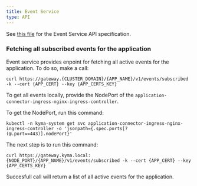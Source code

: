 ```yaml
---
title: Event Service
type: API
---
```


See [this file](./assets/eventsapi.yaml) for the Event Service API specification.

### Fetching all subscribed events for the application

Event service provides enpoint for fetching all active events for the application. To do so, make a call:

```
curl https://gateway.{CLUSTER_DOMAIN}/{APP_NAME}/v1/events/subscribed -k --cert {APP_CERT} --key {APP_CERTS_KEY}
```

To get all events locally, provide the NodePort of the `application-connector-ingress-nginx-ingress-controller`.
                  
To get the NodePort, run this command:
                  
 ```
 kubectl -n kyma-system get svc application-connector-ingress-nginx-ingress-controller -o 'jsonpath={.spec.ports[?(@.port==443)].nodePort}'
 ```
 
 The next step is to run this command:
 ```
 curl https://gateway.kyma.local:{NODE_PORT}/{APP_NAME}/v1/events/subscribed -k --cert {APP_CERT} --key {APP_CERTS_KEY}
 ```
 
 Succesfull call will return a list of all active events for the application.
